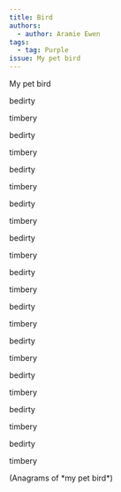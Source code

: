 ```yaml
---
title: Bird
authors:
  - author: Aramie Ewen
tags:
  - tag: Purple
issue: My pet bird
---
```

My pet bird

bedirty

timbery

bedirty

timbery

bedirty

timbery

bedirty

timbery

bedirty

timbery

bedirty

timbery

bedirty

timbery

bedirty

timbery

bedirty

timbery

bedirty

timbery

bedirty

timbery

(Anagrams of \*my pet bird\*)